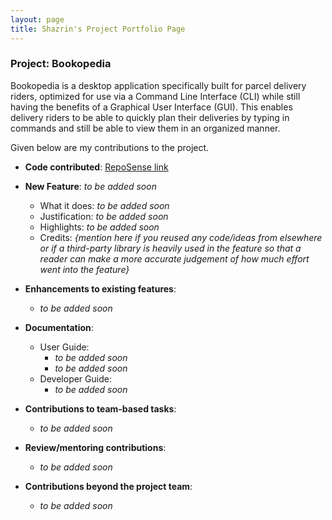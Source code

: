 ```yaml
---
layout: page
title: Shazrin's Project Portfolio Page
---
```


### Project: Bookopedia

Bookopedia is a desktop application specifically built for parcel delivery riders, optimized for use via a Command Line Interface (CLI) while still having the benefits of a Graphical User Interface (GUI). This enables delivery riders to be able to quickly plan their deliveries by typing in commands and still be able to view them in an organized manner.

Given below are my contributions to the project.

* **Code contributed**: [RepoSense link](https://nus-cs2103-ay2223s2.github.io/tp-dashboard/?search=shazxrin&breakdown=true)

* **New Feature**: _to be added soon_
  * What it does: _to be added soon_
  * Justification: _to be added soon_
  * Highlights: _to be added soon_
  * Credits: *{mention here if you reused any code/ideas from elsewhere or if a third-party library is heavily used in the feature so that a reader can make a more accurate judgement of how much effort went into the feature}*

* **Enhancements to existing features**:
  * _to be added soon_

* **Documentation**:
  * User Guide:
    * _to be added soon_
    * _to be added soon_
  * Developer Guide:
    * _to be added soon_

* **Contributions to team-based tasks**:
  * _to be added soon_

* **Review/mentoring contributions**:
  * _to be added soon_

* **Contributions beyond the project team**:
  * _to be added soon_


